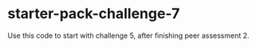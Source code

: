 # starter-pack-challenge-7
Use this code to start with challenge 5, after finishing peer assessment 2.
